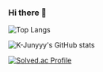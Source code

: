 ### Hi there 👋

![Top Langs](https://github-readme-stats.vercel.app/api/top-langs/?username=k2h2j3&layout=compact&theme=dark)

![K-Junyyy's GitHub stats](https://github-readme-stats.vercel.app/api?username=k2h2j3&show_icons=true&theme=highcontrast)

[![Solved.ac Profile](http://mazassumnida.wtf/api/v2/generate_badge?boj=k2h2j3)](https://solved.ac/k2h2j3/)
<!--
**k2h2j3/k2h2j3** is a ✨ _special_ ✨ repository because its `README.md` (this file) appears on your GitHub profile.

Here are some ideas to get you started:

- 🔭 I’m currently working on ...
- 🌱 I’m currently learning ...
- 👯 I’m looking to collaborate on ...
- 🤔 I’m looking for help with ...
- 💬 Ask me about ...
- 📫 How to reach me: ...
- 😄 Pronouns: ...
- ⚡ Fun fact: ...
-->
